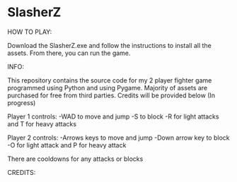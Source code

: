 # SlasherZ

HOW TO PLAY: 

Download the SlasherZ.exe and follow the instructions to install all the assets. From there, you can run the game.


INFO:

This repository contains the source code for my 2 player fighter game programmed using Python and using Pygame.
Majority of assets are purchased for free from third parties.
Credits will be provided below (In progress)


Player 1 controls:
-WAD to move and jump
-S to block
-R for light attacks and T for heavy attacks

Player 2 controls:
-Arrows keys to move and jump
-Down arrow key to block
-O for light attack and P for heavy attack

There are cooldowns for any attacks or blocks


CREDITS:





